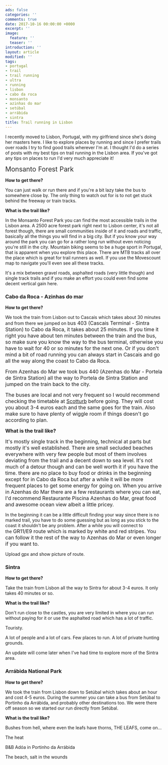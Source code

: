 ```yaml
---
ads: false
categories: ''
comments: true
date: 2017-10-16 00:00:00 +0000
excerpt: ''
image:
  feature: ''
  teaser: ''
introduction: ''
layout: article
modified: ''
tags:
- portugal
- trail
- trail running
- ultra
- running
- lisbon
- cabo da roca
- monsanto
- azinhas do mar
- setúbal
- arrábida
- sintra
title: Trail running in Lisbon
---
```



I recently moved to Lisbon, Portugal, with my girlfriend since she's doing her masters here. I like to explore places by running and since I prefer trails over roads I try to find good trails wherever I'm at. I thought I'd do a series of posts with my best tips on trail running in the Lisbon area. If you've got any tips on places to run I'd very much appreciate it!

<span style="color: rgb(40, 40, 40); font-size: 1.5em; word-spacing: 0.5px;">Monsanto Forest Park</span>

**How to get there?**

You can just walk or run there and if you're a bit lazy take the bus to somewhere close by. The only thing to watch out for is to not get stuck behind the freeway or train tracks.

**What is the trail like?**

In the Monsanto Forest Park you can find the most accessible trails in the Lisbon area. A 2500 acre forest park right next to Lisbon center, it's not all forest though, there are small communities inside of it and roads and traffic, basically all the things you will find in a big city. But if you know your way around the park you can go for a rather long run without even noticing you're still in the city. Mountain biking seems to be a huge sport in Portugal, that is apparent when you explore this place. There are MTB tracks all over the place which is great for trail runners as well. If you use the Movescount map to navigate you'll even see all these tracks.

It's a mix between gravel roads, asphalted roads (very little though) and single track trails and if you make an effort you could even find some decent vertical gain here.

### Cabo da Roca - Azinhas do mar

**How to get there?**

We took the train from Lisbon out to Cascais which takes about 30 minutes and from there we jumped on b<span style="font-size: 1rem;">us 403 (Cascais Terminal - Sintra Station) to Cabo da Roca, it takes about 25 minutes. If you time it right you have about ten minutes between the train and the bus, so make sure you know the way to the bus terminal, otherwise you have to wait for 40 or so minutes for the next one. Or if you don't mind a bit of road running you can always start in Cascais and go all the way along the coast to Cabo da Roca.</span>

<span style="font-size: 1rem;">From&nbsp;</span><span style="font-size: 1rem;">Azenhas do Mar we took b</span><span style="font-size: 1rem;">us 440 (Azenhas do Mar - Portela de Sintra Station) all the way to&nbsp;</span><span style="font-size: 1rem;">Portela de Sintra Station and jumped on the train back to the city.</span>

<span style="font-size: 1rem;">The buses are local and not very frequent so I would recommend checking the timetable at <a href="http://www.scotturb.com/">Scotturb</a>&nbsp;before going.&nbsp;</span><span style="font-size: 1rem;">They will cost you about 3-4 euros each and the same goes for the train.&nbsp;</span><span style="font-size: 1rem;">Also make sure to have plenty of wiggle room if things doesn't go according to plan.</span>

<span style="font-size: 1rem;"><b>What is the trail like?</b></span>

<span style="font-size: 1rem;">It's mostly single track in the beginning, technical at parts but mostly it's well established. There are small secluded beaches everywhere with very few people but most of them involves deviating from the trail and a decent down to sea level. It's not much of a detour though and can be well worth it if you have the time. there are no place to buy food or drinks in the beginning except for in Cabo da Roca but after a while it will be more frequent places to get some energy for going on. When you arrive in Azenhas do Mar there are a few restaurants where you can eat, I'd recommend&nbsp;</span><span style="font-size: 1rem;">Restaurante Piscina Azenhas do Mar, great food and awesome ocean view albeit a little pricey.</span>

In the beginning it can be a little difficult finding your way since there is no marked trail, you have to do some guessing but as long as you stick to the coast it shouldn't be any problem. After a while you will connect to the <span style="font-size: 1rem;">GR11/E9 route which is marked by white and red stripes. You can follow it the rest of the way to Azenhas do Mar or even longer if you want to.</span>

Upload gpx and show picture of route.

### Sintra

**How to get there?**

Take the train from Lisbon all the way to Sintra for about 3-4 euros. It only takes 40 minutes or so.

**What is the trail like?**

Don't run close to the castles, you are very limited in where you can run without paying for it or use the asphalted road which has a lot of traffic.

Touristy.

A lot of people and a lot of cars. Few places to run. A lot of private hunting grounds.

An update will come later when I've had time to explore more of the Sintra area.

### Arrábida National Park

**How to get there?**

We took the train from Lisbon down to Setúbal which takes about an hour and cost 4-5 euros. During the summer you can take a bus from Setúbal to Portinho da Arrábida, and probably other destinations too. We were there off season so we started our run directly from Setúbal.

**What is the trail like?**

Bushes from hell, where even the leafs have thorns, THE LEAFS, come on...

The heat

B&B Adóa in Portinho da Arrábida

The beach, salt in the wounds